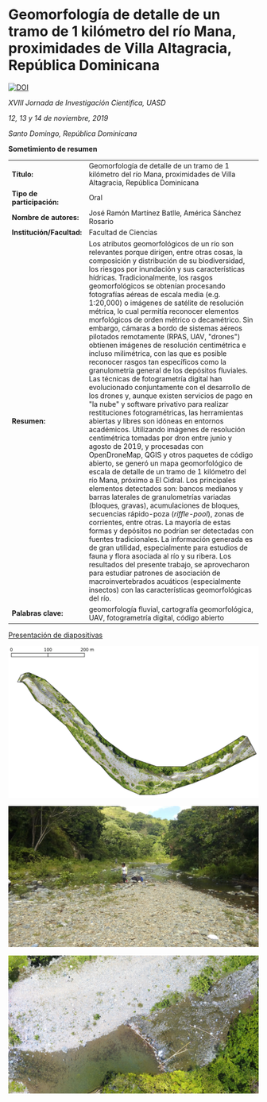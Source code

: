 # Geomorfología de detalle de un tramo de 1 kilómetro del río Mana, proximidades de Villa Altagracia, República Dominicana

[![DOI](https://zenodo.org/badge/212830847.svg)](https://zenodo.org/badge/latestdoi/212830847)


*XVIII Jornada de Investigación Científica, UASD*

*12, 13 y 14 de noviembre, 2019*

*Santo Domingo, República Dominicana*

**Sometimiento de resumen**

| | |
|:--|:-----------|
| **Título:** | Geomorfología de detalle de un tramo de 1 kilómetro del río Mana, proximidades de Villa Altagracia, República Dominicana |
| **Tipo de participación:** | Oral |
| **Nombre de autores:** | José Ramón Martínez Batlle, América Sánchez Rosario |
| **Institución/Facultad:** | Facultad de Ciencias |
| **Resumen:** | Los atributos geomorfológicos de un río son relevantes porque dirigen, entre otras cosas, la composición y distribución de su biodiversidad, los riesgos por inundación y sus características hídricas. Tradicionalmente, los rasgos geomorfológicos se obtenían procesando fotografías aéreas de escala media (e.g. 1:20,000) o imágenes de satélite de resolución métrica, lo cual permitía reconocer elementos morfológicos de orden métrico o decamétrico. Sin embargo, cámaras a bordo de sistemas aéreos pilotados remotamente (RPAS, UAV, "drones") obtienen imágenes de resolución centimétrica e incluso milimétrica, con las que es posible reconocer rasgos tan específicos como la granulometría general de los depósitos fluviales. Las técnicas de fotogrametría digital han evolucionado conjuntamente con el desarrollo de los drones y, aunque existen servicios de pago en "la nube" y software privativo para realizar restituciones fotogramétricas, las herramientas abiertas y libres son idóneas en entornos académicos. Utilizando imágenes de resolución centimétrica tomadas por dron entre junio y agosto de 2019, y procesadas con OpenDroneMap, QGIS y otros paquetes de código abierto, se generó un mapa geomorfológico de escala de detalle de un tramo de 1 kilómetro del río Mana, próximo a El Cidral. Los principales elementos detectados son: bancos medianos y barras laterales de granulometrías variadas (bloques, gravas), acumulaciones de bloques, secuencias rápido-poza (*riffle-pool*), zonas de corrientes, entre otras. La mayoría de estas formas y depósitos no podrían ser detectadas con fuentes tradicionales. La información generada es de gran utilidad, especialmente para estudios de fauna y flora asociada al río y su ribera. Los resultados del presente trabajo, se aprovecharon para estudiar patrones de asociación de macroinvertebrados acuáticos (especialmente insectos) con las características geomorfológicas del río. |
| **Palabras clave:** | geomorfología fluvial, cartografía geomorfológica, UAV, fotogrametría digital, código abierto |

[Presentación de diapositivas](https://geofis.github.io/geomorfologia-detalle-tramo-1km-rio-mana/)

![Mapas superpuestos](img/mapas_superpuestos.gif)

![](img/1562943725360.jpg)

![](vista-parcial.jpg)